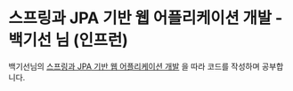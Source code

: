 # 스프링과 JPA 기반 웹 어플리케이션 개발 - 백기선 님 (인프런)

백기선님의 [스프링과 JPA 기반 웹 어플리케이션 개발](https://www.inflearn.com/course/%EC%8A%A4%ED%94%84%EB%A7%81-JPA-%EC%9B%B9%EC%95%B1/)
을 따라 코드를 작성하며 공부합니다.
